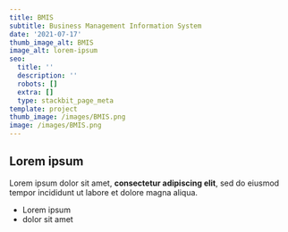 ```yaml
---
title: BMIS
subtitle: Business Management Information System
date: '2021-07-17'
thumb_image_alt: BMIS
image_alt: lorem-ipsum
seo:
  title: ''
  description: ''
  robots: []
  extra: []
  type: stackbit_page_meta
template: project
thumb_image: /images/BMIS.png
image: /images/BMIS.png
---
```

## Lorem ipsum

Lorem ipsum dolor sit amet, **consectetur adipiscing elit**, sed do eiusmod tempor incididunt ut labore et dolore magna aliqua.

- Lorem ipsum
- dolor sit amet
